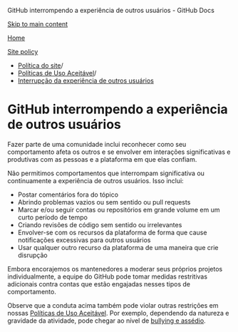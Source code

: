 GitHub interrompendo a experiência de outros usuários - GitHub Docs

[Skip to main content](#main-content)

[Home](/pt)

[Site policy](/pt/site-policy)

* [Política do site](/pt/site-policy)/
* [Políticas de Uso Aceitável](/pt/site-policy/acceptable-use-policies)/
* [Interrupção da experiência de outros usuários](/pt/site-policy/acceptable-use-policies/github-disrupting-the-experience-of-other-users)

GitHub interrompendo a experiência de outros usuários
==========

Fazer parte de uma comunidade inclui reconhecer como seu comportamento afeta os outros e se envolver em interações significativas e produtivas com as pessoas e a plataforma em que elas confiam.

Não permitimos comportamentos que interrompam significativa ou continuamente a experiência de outros usuários. Isso inclui:

* Postar comentários fora do tópico
* Abrindo problemas vazios ou sem sentido ou pull requests
* Marcar e/ou seguir contas ou repositórios em grande volume em um curto período de tempo
* Criando revisões de código sem sentido ou irrelevantes
* Envolver-se com os recursos da plataforma de forma que cause notificações excessivas para outros usuários
* Usar qualquer outro recurso da plataforma de uma maneira que crie disrupção

Embora encorajemos os mantenedores a moderar seus próprios projetos individualmente, a equipe do GitHub pode tomar medidas restritivas adicionais contra contas que estão engajadas nesses tipos de comportamento.

Observe que a conduta acima também pode violar outras restrições em nossas [Políticas de Uso Aceitável](/pt/site-policy/acceptable-use-policies/github-acceptable-use-policies). Por exemplo, dependendo da natureza e gravidade da atividade, pode chegar ao nível de [bullying e assédio](/pt/site-policy/acceptable-use-policies/github-bullying-and-harassment).
